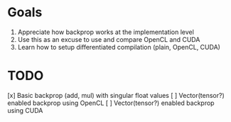 # Goals
1. Appreciate how backprop works at the implementation level
2. Use this as an excuse to use and compare OpenCL and CUDA 
3. Learn how to setup differentiated compilation (plain, OpenCL, CUDA)

# TODO
[x] Basic backprop (add, mul) with singular float values
[ ] Vector(tensor?) enabled backprop using OpenCL
[ ] Vector(tensor?) enabled backprop using CUDA
